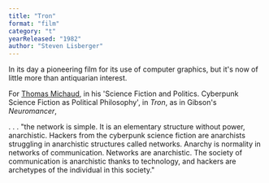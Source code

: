 ```yaml
---
title: "Tron"
format: "film"
category: "t"
yearReleased: "1982"
author: "Steven Lisberger"
---
```

In its day a pioneering film for its use of computer  graphics, but it's now of little more than antiquarian interest.

For <a href="https://books.google.co.uk/books?id=-8iD6iuO-iAC&amp;pg=PA73&amp;lpg=PA73&amp;dq=why+are+anarchists+attracted+to+science+fiction&amp;source=bl&amp;ots=NejthZ5DRg&amp;sig=FUp9INPFjgzR6RyZElmMVISZ33Q&amp;hl=en&amp;sa=X&amp;ved=0CFcQ6AEwCWoVChMIwdOJwdPzxgIVi27bCh1hdwle#v=onepage&amp;q=why are a"> Thomas Michaud</a>, in his 'Science Fiction and Politics. Cyberpunk Science  Fiction as Political Philosophy', in _Tron_, as in Gibson's _Neuromancer_, 

. . . "the network is simple. It is an elementary structure  without power, anarchistic. Hackers from the cyberpunk science fiction are  anarchists struggling in anarchistic structures called networks. Anarchy is  normality in networks of communication. Networks are anarchistic. The society of  communication is anarchistic thanks to technology, and hackers are archetypes of  the individual in this society."

